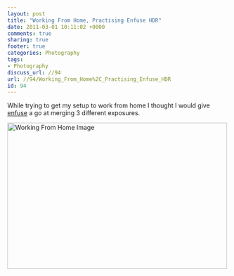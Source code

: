 ```yaml
---
layout: post
title: "Working From Home, Practising Enfuse HDR"
date: 2011-03-01 10:11:02 +0000 
comments: true
sharing: true
footer: true
categories: Photography
tags:
- Photography
discuss_url: //94
url: //94/Working_From_Home%2C_Practising_Enfuse_HDR
id: 94
---
```

While trying to get my setup to work from home I thought I would give [enfuse][] a go at merging 3 different exposures.

<a href="http://www.flickr.com/photos/morgan_prior/5488500175/" title="Working From Home"><img src="http://farm6.static.flickr.com/5171/5488500175_bb3b09d5b6.jpg" width="500" height="333" alt="Working From Home Image" /></a>

[enfuse]: http://www.photographers-toolbox.com/products/lrenfuse.php
